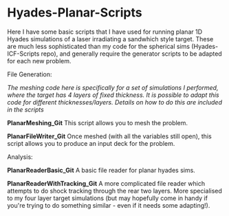 # Hyades-Planar-Scripts
Here I have some basic scripts that I have used for running planar 1D Hyades simulations of a laser irradiating a sandwhich style target. These are much less sophisticated than my code for the spherical sims (Hyades-ICF-Scripts repo), and generally require the generator scripts to be adapted for each new problem.

File Generation:

_The meshing code here is specifically for a set of simulations I performed, where the target has 4 layers of fixed thickness. It is possible to adapt this code for different thicknesses/layers. Details on how to do this are included in the scripts_

**PlanarMeshing_Git**
This script allows you to mesh the problem. 

**PlanarFileWriter_Git**
Once meshed (with all the variables still open), this script allows you to produce an input deck for the problem.


Analysis:

**PlanarReaderBasic_Git**
A basic file reader for planar hyades sims.

**PlanarReaderWithTracking_Git**
A more complicated file reader which attempts to do shock tracking through the rear two layers. More specialised to my four layer target simulations (but may hopefully come in handy if you're trying to do something similar - even if it needs some adapting!).

